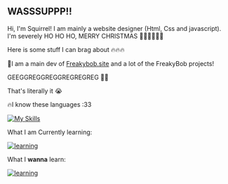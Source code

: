 ## WASSSUPPP!!
Hi, I'm Squirrel! I am mainly a website designer (Html, Css and javascript). I'm severely HO HO HO, MERRY CHRISTMAS 🎅🏿🎅🎅🏿🎅

Here is some stuff I can brag about 🔥🔥🔥

🧽I am a main dev of [Freakybob.site](https://github.com/Freakybob-Team/Freakybob.site) and a lot of the FreakyBob projects!

GEEGGREGGREGGREGREGREG 🤑🤑

That's literally it :sob:

🔥I know these languages :33 

[![My Skills](https://skillicons.dev/icons?i=html,css,js,java)](https://skillicons.dev)

What I am Currently learning:

[![learning](https://skillicons.dev/icons?i=python,cpp)](https://skillicons.dev)


What I **wanna** learn:

[![learning](https://skillicons.dev/icons?i=go,c,cs)](https://skillicons.dev)

